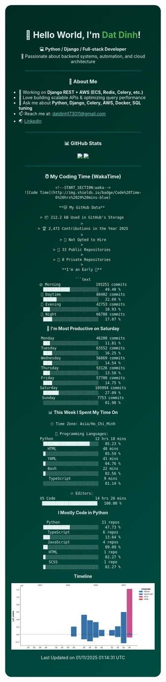 <!-- 🌿 Stylish GitHub Profile with Dark Green Background -->
<div align="center" style="background: linear-gradient(135deg, #002b23, #004d40); padding: 40px 20px; border-radius: 20px; color: #e0f2f1;">

  <h1>👋 Hello World, I'm <span style="color:#4CAF50;">Dat Dinh</span>!</h1>

  <p>
    <b>💻 Python / Django / Full-stack Developer</b> <br>
    🚀 Passionate about backend systems, automation, and cloud architecture
  </p>

  <hr style="border: 1px solid #00695c; width: 80%; margin: 20px auto;" />

  <h3>🧠 About Me</h3>
  <ul align="left" style="max-width: 600px; margin:auto; text-align:left;">
    <li>🔭 Working on <b>Django REST + AWS (ECS, Redis, Celery, etc.)</b></li>
    <li>🧩 Love building scalable APIs & optimizing query performance</li>
    <li>💬 Ask me about <b>Python, Django, Celery, AWS, Docker, SQL tuning</b></li>
    <li>📫 Reach me at: <a href="mailto:datdinh173011@gmail.com" style="color:#80cbc4;">datdinh173011@gmail.com</a></li>
    <li>🌏 <a href="https://linkedin.com/in/datdinh173011" style="color:#80cbc4;">LinkedIn</a></li>
  </ul>

  <hr style="border: 1px solid #00695c; width: 80%; margin: 20px auto;" />

  <h3>📊 GitHub Stats</h3>
  <p align="center">
    <img src="https://github-readme-stats.vercel.app/api?username=datdinh173011&show_icons=true&theme=dark&bg_color=0,003300,004d40&title_color=4CAF50&icon_color=4CAF50&text_color=e0f2f1&hide_border=true" height="160"/>
    <img src="https://github-readme-stats.vercel.app/api/top-langs/?username=datdinh173011&layout=compact&theme=dark&bg_color=0,003300,004d40&title_color=4CAF50&text_color=e0f2f1&hide_border=true" height="160"/>
  </p>

  <hr style="border: 1px solid #00695c; width: 80%; margin: 20px auto;" />

  <h3>⏰ My Coding Time (WakaTime)</h3>

  ```text
  <!--START_SECTION:waka-->
![Code Time](http://img.shields.io/badge/Code%20Time-6%20hrs%2029%20mins-blue)

**🐱 My GitHub Data** 

> 📦 212.2 kB Used in GitHub's Storage 
 > 
> 🏆 2,473 Contributions in the Year 2025
 > 
> 🚫 Not Opted to Hire
 > 
> 📜 33 Public Repositories 
 > 
> 🔑 8 Private Repositories 
 > 
**I'm an Early 🐤** 

```text
🌞 Morning                193251 commits      ████████████░░░░░░░░░░░░░   49.40 % 
🌆 Daytime                88402 commits       ██████░░░░░░░░░░░░░░░░░░░   22.60 % 
🌃 Evening                42753 commits       ███░░░░░░░░░░░░░░░░░░░░░░   10.93 % 
🌙 Night                  66788 commits       ████░░░░░░░░░░░░░░░░░░░░░   17.07 % 
```
📅 **I'm Most Productive on Saturday** 

```text
Monday                   46200 commits       ███░░░░░░░░░░░░░░░░░░░░░░   11.81 % 
Tuesday                  63552 commits       ████░░░░░░░░░░░░░░░░░░░░░   16.25 % 
Wednesday                56869 commits       ████░░░░░░░░░░░░░░░░░░░░░   14.54 % 
Thursday                 53126 commits       ███░░░░░░░░░░░░░░░░░░░░░░   13.58 % 
Friday                   57700 commits       ████░░░░░░░░░░░░░░░░░░░░░   14.75 % 
Saturday                 105994 commits      ███████░░░░░░░░░░░░░░░░░░   27.09 % 
Sunday                   7753 commits        ░░░░░░░░░░░░░░░░░░░░░░░░░   01.98 % 
```


📊 **This Week I Spent My Time On** 

```text
🕑︎ Time Zone: Asia/Ho_Chi_Minh

💬 Programming Languages: 
Python                   12 hrs 18 mins      █████████████████████░░░░   85.23 % 
HTML                     48 mins             █░░░░░░░░░░░░░░░░░░░░░░░░   05.59 % 
YAML                     41 mins             █░░░░░░░░░░░░░░░░░░░░░░░░   04.76 % 
Bash                     22 mins             █░░░░░░░░░░░░░░░░░░░░░░░░   02.56 % 
TypeScript               9 mins              ░░░░░░░░░░░░░░░░░░░░░░░░░   01.14 % 

🔥 Editors: 
VS Code                  14 hrs 26 mins      █████████████████████████   100.00 % 
```

**I Mostly Code in Python** 

```text
Python                   21 repos            ████████████░░░░░░░░░░░░░   47.73 % 
TypeScript               6 repos             ███░░░░░░░░░░░░░░░░░░░░░░   13.64 % 
JavaScript               4 repos             ██░░░░░░░░░░░░░░░░░░░░░░░   09.09 % 
HTML                     1 repo              █░░░░░░░░░░░░░░░░░░░░░░░░   02.27 % 
SCSS                     1 repo              █░░░░░░░░░░░░░░░░░░░░░░░░   02.27 % 
```



**Timeline**

![Lines of Code chart](https://raw.githubusercontent.com/datdinh173011/datdinh173011/main/assets/bar_graph.png)


 Last Updated on 01/11/2025 01:14:31 UTC
<!--END_SECTION:waka-->
